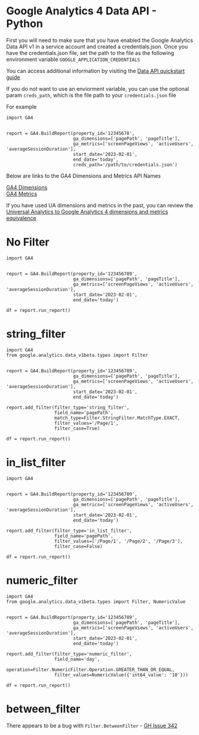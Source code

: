 # Google Analytics 4 Data API - Python
First you will need to make sure that you have enabled the Google Analytics Data API v1 in a service account and created a credentials.json. Once you have the credentials.json file, set the path to the file as the following environment variable `GOOGLE_APPLICATION_CREDENTIALS`

You can access additional information by visiting the [Data API quickstart guide](https://developers.google.com/analytics/devguides/reporting/data/v1/quickstart-client-libraries)

If you do not want to use an enviorment variable, you can use the optional param `creds_path`, which is the file path to your `credentials.json` file

For example

```
import GA4


report = GA4.BuildReport(property_id='12345678',
                         ga_dimensions=['pagePath', 'pageTitle'],
                         ga_metrics=['screenPageViews', 'activeUsers', 'averageSessionDuration'],
                         start_date='2023-02-01',
                         end_date='today',
                         creds_path='/path/to/credentials.json')
```

Below are links to the GA4 Dimensions and Metrics API Names

[GA4 Dimensions](https://developers.google.com/analytics/devguides/reporting/data/v1/api-schema#dimensions)<br>
[GA4 Metrics](https://developers.google.com/analytics/devguides/reporting/data/v1/api-schema#metrics)

If you have used UA dimensions and metrics in the past, you can review the [Universal Analytics to Google Analytics 4 dimensions and metrics equivalence](https://developers.google.com/analytics/devguides/migration/api/reporting-ua-to-ga4-dims-mets)


# No Filter

```
import GA4


report = GA4.BuildReport(property_id='123456789',
                         ga_dimensions=['pagePath', 'pageTitle'],
                         ga_metrics=['screenPageViews', 'activeUsers', 'averageSessionDuration'],
                         start_date='2023-02-01',
                         end_date='today')

df = report.run_report()

```

# string_filter

```
import GA4
from google.analytics.data_v1beta.types import Filter


report = GA4.BuildReport(property_id='123456789',
                         ga_dimensions=['pagePath', 'pageTitle'],
                         ga_metrics=['screenPageViews', 'activeUsers', 'averageSessionDuration'],
                         start_date='2023-02-01',
                         end_date='today')

report.add_filter(filter_type='string_filter',
                  field_name='pagePath',
                  match_type=Filter.StringFilter.MatchType.EXACT,
                  filter_values='/Page/1',
                  filter_case=True)

df = report.run_report()

```

# in_list_filter

```
import GA4


report = GA4.BuildReport(property_id='123456789',
                         ga_dimensions=['pagePath', 'pageTitle'],
                         ga_metrics=['screenPageViews', 'activeUsers', 'averageSessionDuration'],
                         start_date='2023-02-01',
                         end_date='today')

report.add_filter(filter_type='in_list_filter',
                  field_name='pagePath',
                  filter_values=['/Page/1', '/Page/2', '/Page/3'],
                  filter_case=False)

df = report.run_report()

```

# numeric_filter

```
import GA4
from google.analytics.data_v1beta.types import Filter, NumericValue


report = GA4.BuildReport(property_id='123456789',
                         ga_dimensions=['pagePath', 'pageTitle'],
                         ga_metrics=['screenPageViews', 'activeUsers', 'averageSessionDuration'],
                         start_date='2023-02-01',
                         end_date='today')

report.add_filter(filter_type='numeric_filter',
                  field_name='day',
                  operation=Filter.NumericFilter.Operation.GREATER_THAN_OR_EQUAL,
                  filter_values=NumericValue({'int64_value': '10'}))

df = report.run_report()

```

# between_filter
There appears to be a bug with `Filter.BetweenFilter` - [GH Issue 342](https://github.com/googleapis/python-analytics-data/issues/342)
